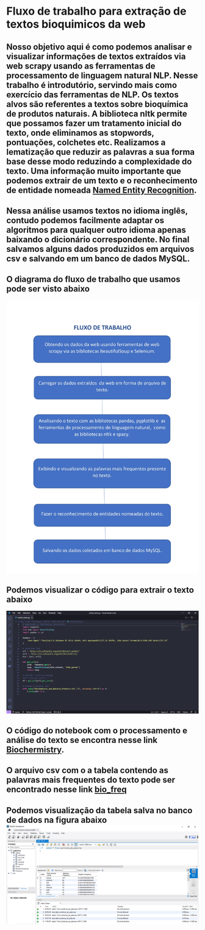 # Fluxo de trabalho para extração de textos bioquimicos da web

## Nosso objetivo aqui é como podemos analisar e visualizar informações de textos extraídos via web scrapy usando as ferramentas de processamento de linguagem natural NLP. Nesse trabalho é introdutório, servindo mais como exercício das ferramentas de NLP. Os textos alvos são referentes a textos sobre bioquímica de produtos naturais. A biblioteca nltk permite que possamos fazer um tratamento inicial do texto, onde eliminamos as stopwords, pontuações, colchetes etc. Realizamos a lematização que reduzir as palavras a sua forma base desse modo reduzindo a complexidade do texto. Uma informação muito importante que podemos extrair de um texto e o reconhecimento de entidade nomeada [Named Entity Recognition](https://towardsdatascience.com/named-entity-recognition-with-nltk-and-spacy-8c4a7d88e7da). 

## Nessa análise usamos textos no idioma inglês, contudo podemos facilmente adaptar os algoritmos para qualquer outro idioma apenas baixando o dicionário correspondente. No final salvamos alguns dados produzidos em arquivos csv e salvando em um banco de dados MySQL.

## O diagrama do fluxo de trabalho que usamos pode ser visto abaixo
![oi](https://github.com/RondinellyMorais/Work-Flow_NLP/blob/master/fluxwork.jpg)

## Podemos visualizar o código para extrair o texto abaixo 
![código web scrapy](https://github.com/RondinellyMorais/Work-Flow_NLP/blob/master/scrapy.png)

## O código do notebook com o processamento e análise do texto se encontra nesse link [Biochermistry](https://github.com/RondinellyMorais/Work-Flow_NLP/blob/master/Biochermistry.ipynb).

##  O arquivo csv com o a tabela contendo as palavras mais frequentes do texto pode ser encontrado nesse link [bio_freq](https://github.com/RondinellyMorais/Work-Flow_NLP/blob/master/bio_freq.csv)

## Podemos visualização da tabela salva no banco de dados na figura abaixo ![tabela_mysql](https://github.com/RondinellyMorais/Work-Flow_NLP/blob/master/sql.png)

